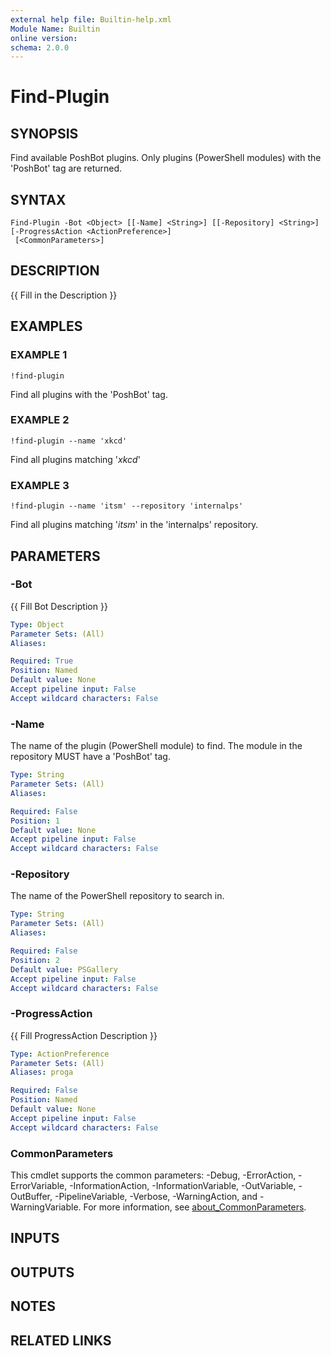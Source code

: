 ```yaml
---
external help file: Builtin-help.xml
Module Name: Builtin
online version:
schema: 2.0.0
---
```


# Find-Plugin

## SYNOPSIS
Find available PoshBot plugins.
Only plugins (PowerShell modules) with the 'PoshBot' tag are returned.

## SYNTAX

```
Find-Plugin -Bot <Object> [[-Name] <String>] [[-Repository] <String>] [-ProgressAction <ActionPreference>]
 [<CommonParameters>]
```

## DESCRIPTION
{{ Fill in the Description }}

## EXAMPLES

### EXAMPLE 1
```
!find-plugin
```

Find all plugins with the 'PoshBot' tag.

### EXAMPLE 2
```
!find-plugin --name 'xkcd'
```

Find all plugins matching '*xkcd*'

### EXAMPLE 3
```
!find-plugin --name 'itsm' --repository 'internalps'
```

Find all plugins matching '*itsm*' in the 'internalps' repository.

## PARAMETERS

### -Bot
{{ Fill Bot Description }}

```yaml
Type: Object
Parameter Sets: (All)
Aliases:

Required: True
Position: Named
Default value: None
Accept pipeline input: False
Accept wildcard characters: False
```

### -Name
The name of the plugin (PowerShell module) to find.
The module in the repository MUST have a 'PoshBot' tag.

```yaml
Type: String
Parameter Sets: (All)
Aliases:

Required: False
Position: 1
Default value: None
Accept pipeline input: False
Accept wildcard characters: False
```

### -Repository
The name of the PowerShell repository to search in.

```yaml
Type: String
Parameter Sets: (All)
Aliases:

Required: False
Position: 2
Default value: PSGallery
Accept pipeline input: False
Accept wildcard characters: False
```

### -ProgressAction
{{ Fill ProgressAction Description }}

```yaml
Type: ActionPreference
Parameter Sets: (All)
Aliases: proga

Required: False
Position: Named
Default value: None
Accept pipeline input: False
Accept wildcard characters: False
```

### CommonParameters
This cmdlet supports the common parameters: -Debug, -ErrorAction, -ErrorVariable, -InformationAction, -InformationVariable, -OutVariable, -OutBuffer, -PipelineVariable, -Verbose, -WarningAction, and -WarningVariable. For more information, see [about_CommonParameters](http://go.microsoft.com/fwlink/?LinkID=113216).

## INPUTS

## OUTPUTS

## NOTES

## RELATED LINKS
